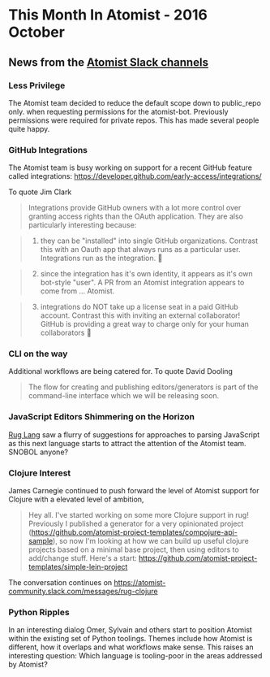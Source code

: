 
# This Month In Atomist - 2016 October

## News from the [Atomist Slack channels](https://atomist-community.slack.com)

### Less Privilege

The Atomist team decided to reduce the default scope down to public_repo only. when requesting permissions for the atomist-bot.
Previously permissions were required for private repos. This has made several people quite happy.

### GitHub Integrations

The Atomist team is busy working on support for a recent GitHub feature called integrations:  https://developer.github.com/early-access/integrations/

To quote Jim Clark

> Integrations provide GitHub owners with a lot more control over granting access rights than the OAuth application.  They are also particularly interesting because:

> 1.  they can be "installed" into single GitHub organizations.  Contrast this with an Oauth app that always runs as a particular user.  Integrations run as the integration.  :slightly_smiling_face:

> 2.  since the integration has it's own identity, it appears as it's own bot-style "user".  A PR from an Atomist integration appears to come from ... Atomist.  

> 3.  integrations do NOT take up a license seat in a paid GitHub account.  Contrast this with inviting an external collaborator!  GitHub is providing a great way to charge only for your human collaborators :slightly_smiling_face:
 
### CLI on the way

Additional workflows are being catered for. To quote David Dooling

> The flow for creating and publishing editors/generators is part of the command-line interface which we will be releasing soon. 

### JavaScript Editors Shimmering on the Horizon

[Rug Lang](https://atomist-community.slack.com/messages/rug-lang) saw a flurry of suggestions for approaches to parsing JavaScript as this next language starts to attract the attention of the Atomist team. SNOBOL anyone?

### Clojure Interest

James Carnegie continued to push forward the level of Atomist support for Clojure with a elevated level of ambition,

> Hey all. I've started working on some more Clojure support in rug! Previously I published a generator for a very opinionated project (https://github.com/atomist-project-templates/compojure-api-sample), so now I'm looking at how we can build up useful clojure projects based on a minimal base project, then using editors to add/change stuff. Here's a start: https://github.com/atomist-project-templates/simple-lein-project

The conversation continues on https://atomist-community.slack.com/messages/rug-clojure

### Python Ripples

In an interesting dialog Omer, Sylvain and others start to position Atomist within the existing set of Python toolings. Themes include how Atomist is different, how it overlaps and what workflows make sense. This raises an interesting question: Which language is tooling-poor in the areas addressed by Atomist?
